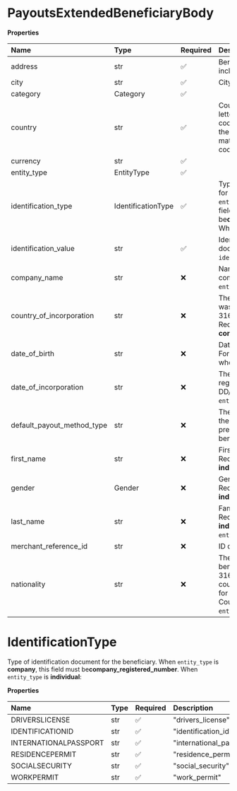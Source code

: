 # PayoutsExtendedBeneficiaryBody

**Properties**

| Name                       | Type               | Required | Description                                                                                                                                                                                       |
| :------------------------- | :----------------- | :------- | :------------------------------------------------------------------------------------------------------------------------------------------------------------------------------------------------ |
| address                    | str                | ✅       | Beneficiary's street address including the build number.                                                                                                                                          |
| city                       | str                | ✅       | City of the beneficiary.                                                                                                                                                                          |
| category                   | Category           | ✅       |                                                                                                                                                                                                   |
| country                    | str                | ✅       | Country of the beneficiary. Two-letter ISO 3166-1 ALPHA-2 code. The two-letter prefix of the payout method type must match the beneficiary country code.                                          |
| currency                   | str                | ✅       |                                                                                                                                                                                                   |
| entity_type                | EntityType         | ✅       |                                                                                                                                                                                                   |
| identification_type        | IdentificationType | ✅       | Type of identification document for the beneficiary. When `entity_type` is **company**, this field must be**company_registered_number**. When `entity_type` is **individual**:                    |
| identification_value       | str                | ✅       | Identification number on the document mentioned in `identification_type`.                                                                                                                         |
| company_name               | str                | ❌       | Name of the beneficiary company. Required when `entity_type` is **company**.                                                                                                                      |
| country_of_incorporation   | str                | ❌       | The country where the company was registered. Two-letter ISO 3166-1 ALPHA-2 code. Required when `entity_type` is **company**.                                                                     |
| date_of_birth              | str                | ❌       | Date of birth of the individual. Format: DD/MM/YYYY. Required when `entity_type` is **individual**.                                                                                               |
| date_of_incorporation      | str                | ❌       | The date when the company was registered. Format: DD/MM/YYYY. Required when `entity_type` is **company**.                                                                                         |
| default_payout_method_type | str                | ❌       | The type of payout method for the beneficiary. The two-letter prefix must match the beneficiary country code.                                                                                     |
| first_name                 | str                | ❌       | First name of the beneficiary. Required when `entity_type` is **individual**.                                                                                                                     |
| gender                     | Gender             | ❌       | Gender of the individual. Required when `entity_type` is **individual**.                                                                                                                          |
| last_name                  | str                | ❌       | Family name of the beneficiary. Required when `entity_type` is **individual**. Required when `entity_type` is **individual**.                                                                     |
| merchant_reference_id      | str                | ❌       | ID defined by the client.                                                                                                                                                                         |
| nationality                | str                | ❌       | The citizenship of the beneficiary. Two-letter ISO 3166-1 ALPHA-2 code for the country. To determine the code for a country, see 'List Countries'. Required when `entity_type` is **individual**. |

# IdentificationType

Type of identification document for the beneficiary. When `entity_type` is **company**, this field must be**company_registered_number**. When `entity_type` is **individual**:

**Properties**

| Name                  | Type | Required | Description              |
| :-------------------- | :--- | :------- | :----------------------- |
| DRIVERSLICENSE        | str  | ✅       | "drivers_license"        |
| IDENTIFICATIONID      | str  | ✅       | "identification_id"      |
| INTERNATIONALPASSPORT | str  | ✅       | "international_passport" |
| RESIDENCEPERMIT       | str  | ✅       | "residence_permit"       |
| SOCIALSECURITY        | str  | ✅       | "social_security"        |
| WORKPERMIT            | str  | ✅       | "work_permit"            |
